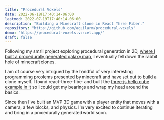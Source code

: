 ```yaml
---
title: "Procedural Voxels"
date: 2022-06-18T17:40:14-06:00
lastmod: 2022-07-19T17:40:14-06:00
description: "Building a Minecraft clone in React Three Fiber."
repository: "https://github.com/aguilarm/procedural-voxels"
demo: "https://procedural-voxels.vercel.app/"
draft: false
---
```


Following my small project exploring procedural generation in 2D, [where I built a procedurally generated galaxy map](/projects/procedural-galaxy.md),
I eventually fell down the rabbit hole of minecraft clones.

I am of course very intrigued by the handful of very interesting programming problems presented by minecraft and have set
out to build a clone myself. I found react-three-fiber and built the [three-js hello cube example in it](https://github.com/aguilarm/react-three-fiber-hello-cube) 
so I could get my bearings and wrap my head around the basics.

Since then I've built an MVP 3D game with a player entity that moves with a camera, a few blocks, and physics. I'm very
excited to continue iterating and bring in a procedurally generated world soon.